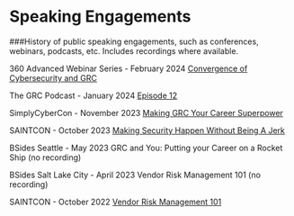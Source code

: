 # Speaking Engagements
###History of public speaking engagements, such as conferences, webinars, podcasts, etc. Includes recordings where available.

360 Advanced Webinar Series - February 2024
[Convergence of Cybersecurity and GRC](https://compliance.360advanced.com/hubfs/Webinar%20Recordings/Convergence%20of%20Cybersecurity%20and%20GRC.mp4)

The GRC Podcast - January 2024
[Episode 12](https://www.thegrcpodcast.com/episodes/interview-chris-honda)

SimplyCyberCon - November 2023
[Making GRC Your Career Superpower](https://www.youtube.com/watch?v=gkW0hkk1hPA)

SAINTCON - October 2023
[Making Security Happen Without Being A Jerk](https://www.youtube.com/watch?v=4emGBx9DiMk)

BSides Seattle - May 2023
GRC and You: Putting your Career on a Rocket Ship (no recording)

BSides Salt Lake City - April 2023
Vendor Risk Management 101 (no recording)

SAINTCON - October 2022
[Vendor Risk Management 101](https://www.youtube.com/watch?v=w2cFPzjIZWU)
